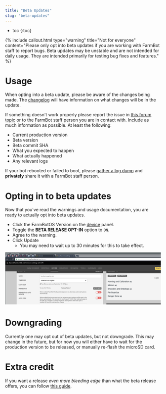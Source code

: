 ```yaml
---
title: "Beta Updates"
slug: "beta-updates"
---
```


* toc
{:toc}


{% include callout.html type="warning" title="Not for everyone" content="Please only opt into beta updates if you are working with FarmBot staff to report bugs. Beta updates may be unstable and are not intended for daily usage. They are intended primarily for testing bug fixes and features." %}

# Usage
When opting into a beta update, please be aware of the changes being made. The [changelog](https://github.com/FarmBot/farmbot_os/blob/staging/CHANGELOG.md#changelog) will have information on what changes will be in the update.

If something doesn't work properly please report the issue in [this forum topic](https://forum.farmbot.org/t/using-farmbotos-beta-updates/3951) or to the FarmBot staff person you are in contact with. Include as much information as possible. At least the following:

* Current production version
* Beta version
* Beta commit SHA
* What you expected to happen
* What actually happened
* Any relevant logs

If your bot rebooted or failed to boot, please [gather a log dump](/v7/Documentation/farmbot-os/gathering-a-log-dump.md) and **privately** share it with a FarmBot staff person.

# Opting in to beta updates
Now that you've read the warnings and usage documentation, you are ready to actually opt into beta updates.

* Click the FarmBotOS Version on the [device](https://my.farm.bot/app/device) panel.
* Toggle the **BETA RELEASE OPT-IN** option to `ON`.
* Agree to the warning.
* Click <span class="fb-button fb-green">Update</span>
   * You may need to wait up to 30 minutes for this to take effect.

![out.gif](out.gif)


# Downgrading
Currently one may opt out of beta updates, but not downgrade. This may change in the future, but for now you will either have to wait for the production version to be released, or manually re-flash the microSD card.

# Extra credit
If you want a release _even more bleeding edge_ than what the beta release offers, you can follow [this guide](https://github.com/FarmBot/farmbot_os/blob/staging/docs/BUILDING.md#building-an-image-from-source).

